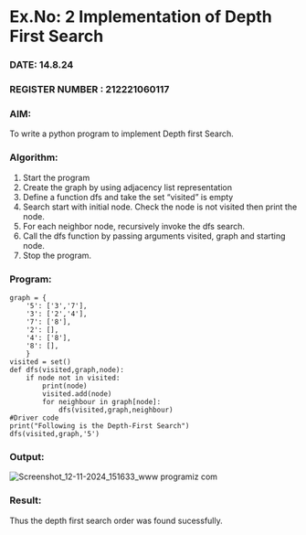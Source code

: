 # Ex.No: 2  Implementation of Depth First Search
### DATE:  14.8.24                                                                          
### REGISTER NUMBER : 212221060117
### AIM: 
To write a python program to implement Depth first Search. 
### Algorithm:
1. Start the program
2. Create the graph by using adjacency list representation
3. Define a function dfs and take the set “visited” is empty 
4. Search start with initial node. Check the node is not visited then print the node.
5. For each neighbor node, recursively invoke the dfs search.
6. Call the dfs function by passing arguments visited, graph and starting node.
7. Stop the program.
### Program:

```
graph = {
    '5': ['3','7'],
    '3': ['2','4'],
    '7': ['8'],
    '2': [],
    '4': ['8'],
    '8': [],
    }
visited = set()
def dfs(visited,graph,node):
    if node not in visited:
        print(node)
        visited.add(node)
        for neighbour in graph[node]:
            dfs(visited,graph,neighbour)
#Driver code
print("Following is the Depth-First Search")
dfs(visited,graph,'5')
```

### Output:
![Screenshot_12-11-2024_151633_www programiz com](https://github.com/user-attachments/assets/8700567f-9641-4fec-a26b-a5c66b7f6f3f)








### Result:
Thus the depth first search order was found sucessfully.
